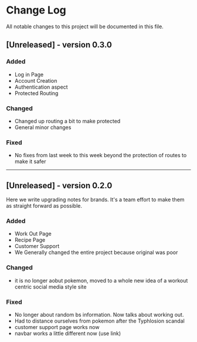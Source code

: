 
# Change Log
All notable changes to this project will be documented in this file.


## [Unreleased] - version 0.3.0
 
### Added
- Log in Page
- Account Creation
- Authentication aspect
- Protected Routing
 
### Changed
 - Changed up routing a bit to make protected
 - General minor changes

### Fixed
- No fixes from last week to this week beyond the protection of routes to make it safer



---------------------------------------------------------------------------------------



 
## [Unreleased] - version 0.2.0

Here we write upgrading notes for brands. It's a team effort to make them as straight forward as possible.
 
### Added
- Work Out Page
- Recipe Page
- Customer Support
- We Generally changed the entire project because original was poor
 
### Changed
 - it is no longer aobut pokemon, moved to a whole new idea of a workout centric social media style site

### Fixed
- No longer about random bs information. Now talks about working out.
- Had to distance ourselves from pokemon after the Typhlosion scandal
- customer support page works now
- navbar works a little different now (use link)


